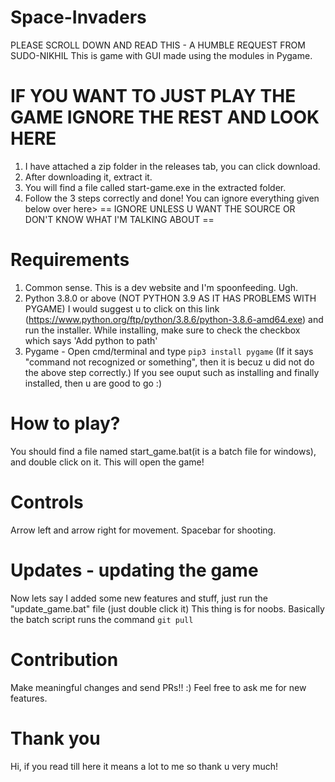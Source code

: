 # Space-Invaders
PLEASE SCROLL DOWN AND READ THIS - A HUMBLE REQUEST FROM SUDO-NIKHIL
This is game with GUI made using the modules in Pygame.
# IF YOU WANT TO JUST PLAY THE GAME IGNORE THE REST AND LOOK HERE
1. I have attached a zip folder in the releases tab, you can click download.
2. After downloading it, extract it.
3.  You will find a file called start-game.exe in the extracted folder.
4.  Follow the 3 steps correctly and done! You can ignore everything given below over here>
== IGNORE UNLESS U WANT THE SOURCE OR DON'T KNOW WHAT I'M TALKING ABOUT ==
# Requirements
1. Common sense. This is a dev website and I'm spoonfeeding. Ugh.
2. Python 3.8.0 or above (NOT PYTHON 3.9 AS IT HAS PROBLEMS WITH PYGAME) I would suggest u to click on this link (https://www.python.org/ftp/python/3.8.6/python-3.8.6-amd64.exe) and run the installer. While installing, make sure to check the checkbox which says 'Add python to path'
3. Pygame - Open cmd/terminal and type `pip3 install pygame` (If it says "command not recognized or something", then it is becuz u did not do the above step correctly.)
  If you see ouput such as installing and finally installed, then u are good to go :)
# How to play?
You should find a file named start_game.bat(it is a batch file for windows), and double click on it. This will open the game!
 # Controls
 Arrow left and arrow right for movement.
 Spacebar for shooting.
 # Updates - updating the game
 Now lets say I added some new features and stuff, just run the "update_game.bat" file (just double click it)
 This thing is for noobs. Basically the batch script runs the command `git pull`
# Contribution
  Make meaningful changes and send PRs!! :)
  Feel free to ask me for new features.
# Thank you
Hi, if you read till here it means a lot to me so thank u very much!
  
  


